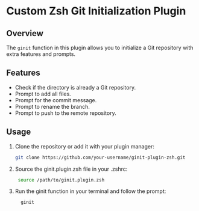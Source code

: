 # Custom Zsh Git Initialization Plugin

## Overview
The `ginit` function in this plugin allows you to initialize a Git repository with extra features and prompts.

## Features
- Check if the directory is already a Git repository.
- Prompt to add all files.
- Prompt for the commit message.
- Prompt to rename the branch.
- Prompt to push to the remote repository.

## Usage

1. Clone the repository or add it with your plugin manager:

   ```bash
   git clone https://github.com/your-username/ginit-plugin-zsh.git

2. Source the ginit.plugin.zsh file in your .zshrc:
   ```bash
    source /path/to/ginit.plugin.zsh
3. Run the ginit function in your terminal and follow the prompt:
    ```bash
      ginit
